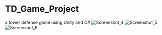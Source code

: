 # TD_Game_Project
a tower defense game using Unity and C#
![Screenshot_4](https://user-images.githubusercontent.com/84430553/122462235-35704d00-cf69-11eb-9a6c-a1684f6515cf.png)
![Screenshot_5](https://user-images.githubusercontent.com/84430553/122462245-373a1080-cf69-11eb-9738-7c17bea15dd3.png)
![Screenshot_6](https://user-images.githubusercontent.com/84430553/122462248-37d2a700-cf69-11eb-9d26-a6b4acfc174e.png)
